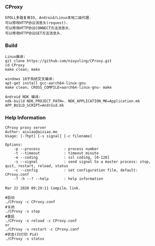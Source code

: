 ### CProxy
    EPOLL多路复用IO, Android/Linux本地二级代理.  
    可以修改HTTP协议消息头(request).  
    可以修改HTTP协议CONNECT方法消息头.  
    可以修改HTTP协议GET方法消息头.  

### Build
    Linux编译:  
    git clone https://github.com/niuyuling/CProxy.git  
    cd CProxy  
    make clean; make  
    
    windows 10子系统交叉编译:  
    apt-get install gcc-aarch64-linux-gnu  
    make clean; CROSS_COMPILE=aarch64-linux-gnu- make  
    
    Android NDK 编译:  
    ndk-build NDK_PROJECT_PATH=. NDK_APPLICATION_MK=Application.mk APP_BUILD_SCRIPT=Android.mk  

### Help Information
    CProxy proxy server
    Author: aixiao@aixiao.me
    Usage: [-?hpt] [-s signal] [-c filename]

    Options:
        -p --process           : process number
        -t --timeout           : timeout minute
        -e --coding            : ssl coding, [0-128]
        -s --signal            : send signal to a master process: stop, quit, restart, reload, status
        -c --config            : set configuration file, default: CProxy.conf
        -? -h --? --help       : help information

    Mar 22 2020 09:29:11 Compile、link.

    #启动
    ./CProxy -c CProxy.conf
    #关闭
    ./CProxy -s stop
    #重启
    ./CProxy -s reload -c CProxy.conf
    or
    ./CProxy -s restart -c CProxy.conf
    #状态(只打印 Pid)
    ./CProxy -s status
    